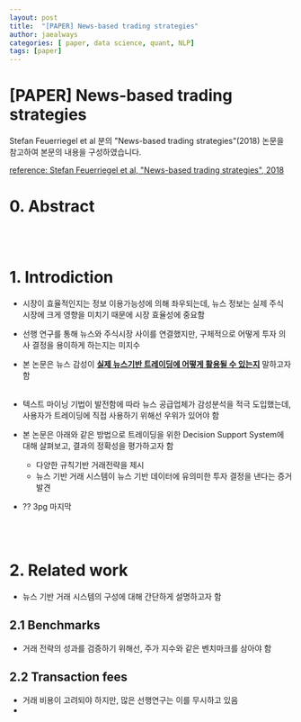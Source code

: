 ```yaml
---
layout: post
title:  "[PAPER] News-based trading strategies"
author: jaealways
categories: [ paper, data science, quant, NLP]
tags: [paper]
---
```



# [PAPER] News-based trading strategies

Stefan Feuerriegel et al 분의 "News-based trading strategies"(2018) 논문을 참고하여 본문의 내용을 구성하였습니다.

[reference: Stefan Feuerriegel et al, "News-based trading strategies", 2018](https://arxiv.org/pdf/1807.06824.pdf)


# 0. Abstract

</br></br>
# 1. Introdiction

- 시장이 효율적인지는 정보 이용가능성에 의해 좌우되는데, 뉴스 정보는 실제 주식 시장에 크게 영향을 미치기 때문에 시장 효율성에 중요함
- 선행 연구를 통해 뉴스와 주식시장 사이를 연결했지만, 구체적으로 어떻게 투자 의사 결정을 용이하게 하는지는 미지수
- 본 논문은 뉴스 감성이 **<u>실제 뉴스기반 트레이딩에 어떻게 활용될 수 있는지</u>** 말하고자 함</br></br>

- 텍스트 마이닝 기법이 발전함에 따라 뉴스 공급업체가 감성분석을 적극 도입했는데, 사용자가 트레이딩에 직접 사용하기 위해선 우위가 있어야 함
- 본 논문은 아래와 같은 방법으로 트레이딩을 위한 Decision Support System에 대해 살펴보고, 결과의 정확성을 평가하고자 함
    - 다양한 규칙기반 거래전략을 제시
    - 뉴스 기반 거래 시스템이 뉴스 기반 데이터에 유의미한 투자 결정을 낸다는 증거 발견
- ?? 3pg 마지막

</br></br>
# 2. Related work
- 뉴스 기반 거래 시스템의 구성에 대해 간단하게 설명하고자 함
## 2.1 Benchmarks
- 거래 전략의 성과를 검증하기 위해선, 주가 지수와 같은 벤치마크를 삼아야 함
## 2.2 Transaction fees
- 거래 비용이 고려되야 하지만, 많은 선행연구는 이를 무시하고 있음
- 
